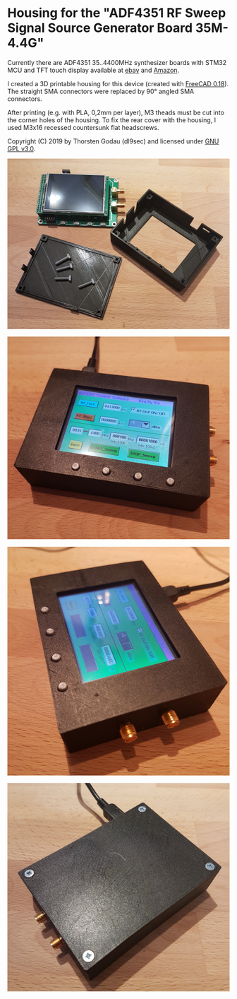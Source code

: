 # Housing for the "ADF4351 RF Sweep Signal Source Generator Board 35M-4.4G"
Currently there are ADF4351 35..4400MHz synthesizer boards with STM32 MCU and TFT touch display available at [ebay](https://www.ebay.de/sch/i.html?_from=R40&_nkw=ADF4351+RF+Sweep+Signal+Generator+Source+35M-4.4G+STM32+TFT) and [Amazon](https://www.amazon.de/s?k=ADF4351+RF+Sweep+Signal+Generator+Source+35M-4.4G+STM32+TFT).

I created a 3D printable housing for this device (created with [FreeCAD 0.18](https://www.freecadweb.org/)).
The straight SMA connectors were replaced by 90° angled SMA connectors.

After printing (e.g. with PLA, 0,2mm per layer), M3 theads must be cut into the corner holes of the housing.
To fix the rear cover with the housing, I used M3x16 recessed countersunk flat headscrews.

Copyright (C) 2019 by Thorsten Godau (dl9sec) and licensed under [GNU GPL v3.0](https://www.gnu.org/licenses/gpl.html).

![alt Parts of the Housing](https://github.com/dl9sec/ADF4351_SigGen_Housing/raw/master/images/SigGenXie_Housing_Parts.png)

![alt Front view with buttons](https://github.com/dl9sec/ADF4351_SigGen_Housing/raw/master/images/SigGenXie_Housing_FrontButtons.png)

![alt Side view of the SMAs](https://github.com/dl9sec/ADF4351_SigGen_Housing/raw/master/images/SigGenXie_Housing_SideSMA.png)

![alt Rear cover](https://github.com/dl9sec/ADF4351_SigGen_Housing/raw/master/images/SigGenXie_Housing_RearCover.png)

